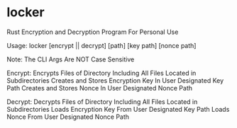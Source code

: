 # locker

Rust Encryption and Decryption Program For Personal Use

Usage: locker [encrypt || decrypt] [path] [key path] [nonce path]

Note: The CLI Args Are NOT Case Sensitive

Encrypt:
Encrypts Files of Directory Including All Files Located in Subdirectories
Creates and Stores Encryption Key In User Designated Key Path
Creates and Stores Nonce In User Designated Nonce Path

Decrypt:
Decrypts Files of Directory Including All Files Located in Subdirectories
Loads Encryption Key From User Designated Key Path
Loads Nonce From User Designated Nonce Path
